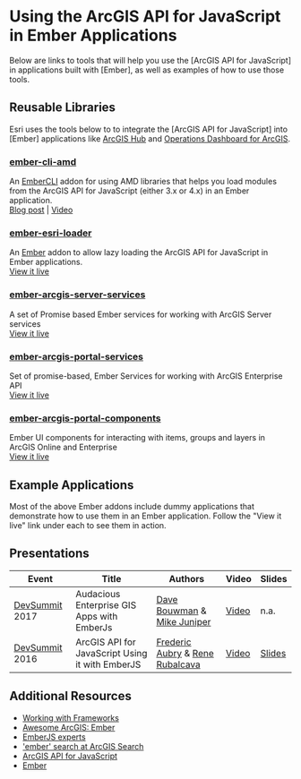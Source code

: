 # Using the ArcGIS API for JavaScript in Ember Applications

Below are links to tools that will help you use the [ArcGIS API for JavaScript] in applications built with [Ember], as well as examples of how to use those tools.

## Reusable Libraries
Esri uses the tools below to to integrate the [ArcGIS API for JavaScript] into [Ember] applications like [ArcGIS Hub](https://hub.arcgis.com/) and [Operations Dashboard for ArcGIS](https://doc.arcgis.com/en/operations-dashboard/).

### [ember-cli-amd](https://github.com/Esri/ember-cli-amd)
An [EmberCLI](https://ember-cli.com/) addon for using AMD libraries that helps you load modules from the ArcGIS API for JavaScript (either 3.x or 4.x) in an Ember application.
<br />[Blog post](http://odoe.net/blog/ember-with-arcgis-api-for-javascript/) | [Video](https://www.youtube.com/watch?v=9wbGhr6wdwE)

### [ember-esri-loader](https://github.com/Esri/ember-esri-loader/)
An [Ember](https://ember-cli.com/) addon to allow lazy loading the ArcGIS API for JavaScript in Ember applications.
<br />[View it live](http://ember-esri-loader.surge.sh/)

### [ember-arcgis-server-services](https://github.com/Esri/ember-arcgis-server-services)
A set of Promise based Ember services for working with ArcGIS Server services
<br />[View it live](http://ember-arcgis-server-services.surge.sh/)

### [ember-arcgis-portal-services](https://github.com/Esri/ember-arcgis-portal-services)
Set of promise-based, Ember Services for working with ArcGIS Enterprise API
<br />[View it live](https://eapsprod.surge.sh)

### [ember-arcgis-portal-components](https://github.com/Esri/ember-arcgis-portal-components)
Ember UI components for interacting with items, groups and layers in ArcGIS Online and Enterprise
<br />[View it live](https://esri.github.io/ember-arcgis-portal-components/)

## Example Applications

Most of the above Ember addons include dummy applications that demonstrate how to use them in an Ember application. Follow the "View it live" link under each to see them in action.

## Presentations

|Event|Title|Authors|Video|Slides|
|---|---|---|---|---|
|[DevSummit](http://www.esri.com/events/devsummit) 2017|Audacious Enterprise GIS Apps with EmberJs|[Dave Bouwman](https://esri-es.github.io/arcgis-experts/#expert=dave-bouwman) & [Mike Juniper](https://esri-es.github.io/arcgis-experts/#expert=mike-juniper)|[Video](https://youtu.be/7Bvr7cEQNCg)|n.a.|
|[DevSummit](http://www.esri.com/events/devsummit) 2016|ArcGIS API for JavaScript Using it with EmberJS|[Frederic Aubry](https://esri-es.github.io/arcgis-experts/#expert=frederic-aubry) & [Rene Rubalcava](https://esri-es.github.io/arcgis-experts/#expert=rene-rubalcava)|[Video](http://www.esri.com/videos/watch?videoid=5026&channelid=LegacyVideo&isLegacy=true&title=arcgis-api-for-javascript-using-it-with-emberjs)|[Slides](http://proceedings.esri.com/library/userconf/devsummit16/papers/dev_int_186.pdf)

## Additional Resources
 - [Working with Frameworks](../)
 - [Awesome ArcGIS: Ember ](https://esri-es.github.io/awesome-arcgis/front-end/technologies/ember/)
 - [EmberJS experts](https://esri-es.github.io/arcgis-experts/?topic=EmberJS)
 - ['ember' search at ArcGIS Search](https://esri-es.github.io/arcgis-search/?search=emberjs)
 - [ArcGIS API for JavaScript](https://developers.arcgis.com/javascript/)
 - [Ember](http://emberjs.com/)
